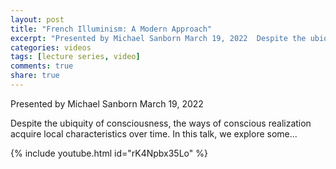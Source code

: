 ```yaml
---
layout: post
title: "French Illuminism: A Modern Approach"
excerpt: "Presented by Michael Sanborn March 19, 2022  Despite the ubiquity of consciousness, the ways of conscious realization acquire local characteristics over time. In this talk, we explore some..."
categories: videos
tags: [lecture series, video]
comments: true
share: true
---
```


Presented by Michael Sanborn
March 19, 2022

Despite the ubiquity of consciousness, the ways of conscious realization acquire local characteristics over time. In this talk, we explore some...

{% include youtube.html id="rK4Npbx35Lo" %}
